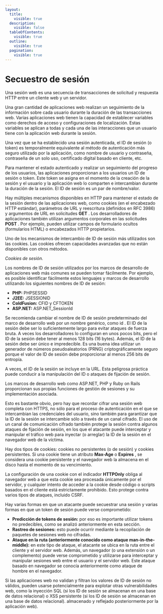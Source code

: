 ```yaml
---
layout:
  title:
    visible: true
  description:
    visible: false
  tableOfContents:
    visible: true
  outline:
    visible: true
  pagination:
    visible: true
---
```


# Secuestro de sesión

Una sesión web es una secuencia de transacciones de solicitud y respuesta HTTP entre un cliente web y un servidor.

Una gran cantidad de aplicaciones web realizan un seguimiento de la información sobre cada usuario durante la duración de las transacciones web. Varias aplicaciones web tienen la capacidad de establecer variables como derechos de acceso y configuraciones de localización. Estas variables se aplican a todas y cada una de las interacciones que un usuario tiene con la aplicación web durante la sesión.&#x20;

Una vez que se ha establecido una sesión autenticada, el ID de sesión (o token) es temporalmente equivalente al método de autenticación más seguro utilizado por la aplicación, como nombre de usuario y contraseña, contraseña de un solo uso, certificado digital basado en cliente, etc.

Para mantener el estado autenticado y realizar un seguimiento del progreso de los usuarios, las aplicaciones proporcionan a los usuarios un ID de sesión o token. Este token se asigna en el momento de la creación de la sesión y el usuario y la aplicación web lo comparten e intercambian durante la duración de la sesión. El ID de sesión es un par de nombre/valor.

Hay múltiples mecanismos disponibles en HTTP para mantener el estado de la sesión dentro de las aplicaciones web, como cookies (en el encabezado HTTP estándar), parámetros de URL y reescritura (definidos en RFC 3986) y argumentos de URL en solicitudes **GET** . Los desarrolladores de aplicaciones también utilizan argumentos corporales en las solicitudes **POST** . Por ejemplo, pueden utilizar campos de formulario ocultos (formularios HTML) o encabezados HTTP propietarios.

Uno de los mecanismos de intercambio de ID de sesión más utilizados son las cookies. Las cookies ofrecen capacidades avanzadas que no están disponibles con otros métodos.

_Cookies de sesión._

Los nombres de ID de sesión utilizados por los marcos de desarrollo de aplicaciones web más comunes se pueden tomar fácilmente. Por ejemplo, es posible identificar fácilmente estos lenguajes y marcos de desarrollo utilizando los siguientes nombres de ID de sesión:

* **PHP:** PHPSESSID
* **J2EE:** JSESSIONID
* **ColdFusion:** CFID y CFTOKEN
* **ASP.NET:** ASP.NET\_SessionId

Se recomienda cambiar el nombre de ID de sesión predeterminado del marco de desarrollo web por un nombre genérico, como id . El ID de la sesión debe ser lo suficientemente largo para evitar ataques de fuerza bruta. A veces los desarrolladores lo configuran en unos pocos bits, pero el ID de la sesión debe tener al menos 128 bits (16 bytes). Además, el ID de la sesión debe ser único e impredecible. Es una buena idea utilizar un generador de números pseudoaleatorios (PRNG) criptográficamente seguro porque el valor de ID de sesión debe proporcionar al menos 256 bits de entropía.

A veces, el ID de la sesión se incluye en la URL. Esta peligrosa práctica puede conducir a la manipulación del ID o ataques de fijación de sesión.

Los marcos de desarrollo web como ASP.NET, PHP y Ruby on Rails proporcionan sus propias funciones de gestión de sesiones y su implementación asociada.

Esto es bastante obvio, pero hay que recordar cifrar una sesión web completa con HTTPS, no sólo para el proceso de autenticación en el que se intercambian las credenciales del usuario, sino también para garantizar que la ID de la sesión se intercambie sólo a través de un canal cifrado. El uso de un canal de comunicación cifrado también protege la sesión contra algunos ataques de fijación de sesión, en los que el atacante puede interceptar y manipular el tráfico web para inyectar (o arreglar) la ID de la sesión en el navegador web de la víctima.

Hay dos tipos de cookies: cookies no persistentes (o de sesión) y cookies persistentes. Si una cookie tiene un atributo **Max-Age** o **Expires** , se considera una cookie persistente y el navegador web la almacena en el disco hasta el momento de su vencimiento.

La configuración de una cookie con el indicador **HTTPOnly** obliga al navegador web a que esta cookie sea procesada únicamente por el servidor, y cualquier intento de acceder a la cookie desde código o scripts basados ​​en el cliente está estrictamente prohibido. Esto protege contra varios tipos de ataques, incluido CSRF.



Hay varias formas en que un atacante puede secuestrar una sesión y varias formas en que un token de sesión puede verse comprometido:

* **Predicción de tokens de sesión:** por eso es importante utilizar tokens no predecibles, como se analizó anteriormente en esta sección.
* **Rastreo de sesiones:** esto puede ocurrir mediante la recopilación de paquetes de sesiones web no cifradas.
* **Ataque en la ruta (anteriormente conocido como ataque man-in-the-middle):** en este tipo de ataque, el atacante se ubica en la ruta entre el cliente y el servidor web. Además, un navegador (o una extensión o un complemento) puede verse comprometido y utilizarse para interceptar y manipular sesiones web entre el usuario y el servidor web. Este ataque basado en navegador se conocía anteriormente como ataque de hombre en el navegador.

Si las aplicaciones web no validan y filtran los valores de ID de sesión no válidos, pueden usarse potencialmente para explotar otras vulnerabilidades web, como la inyección SQL (si los ID de sesión se almacenan en una base de datos relacional) o XSS persistente (si los ID de sesión se almacenan en una base de datos relacional). almacenado y reflejado posteriormente por la aplicación web).
